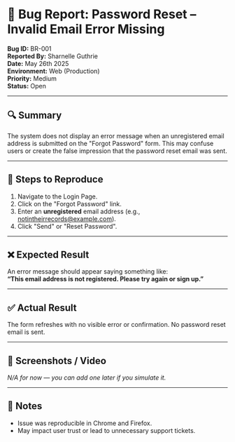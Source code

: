 # 🐞 Bug Report: Password Reset – Invalid Email Error Missing

**Bug ID:** BR-001  
**Reported By:** Sharnelle Guthrie  
**Date:** May 26th 2025  
**Environment:** Web (Production)  
**Priority:** Medium  
**Status:** Open

---

## 🔍 Summary

The system does not display an error message when an unregistered email address is submitted on the "Forgot Password" form. This may confuse users or create the false impression that the password reset email was sent.

---

## 🎯 Steps to Reproduce

1. Navigate to the Login Page.
2. Click on the "Forgot Password" link.
3. Enter an **unregistered** email address (e.g., notintheirrecords@example.com).
4. Click "Send" or "Reset Password".

---

## ❌ Expected Result

An error message should appear saying something like:  
**“This email address is not registered. Please try again or sign up.”**

---

## ✅ Actual Result

The form refreshes with no visible error or confirmation. No password reset email is sent.

---

## 📸 Screenshots / Video

_N/A for now — you can add one later if you simulate it._

---

## 💬 Notes

- Issue was reproducible in Chrome and Firefox.
- May impact user trust or lead to unnecessary support tickets.


